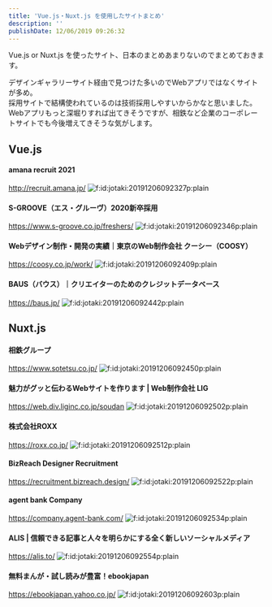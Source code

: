 ```yaml
---
title: 'Vue.js・Nuxt.js を使用したサイトまとめ'
description: ''
publishDate: 12/06/2019 09:26:32
---
```


<p>Vue.js or Nuxt.js を使ったサイト、日本のまとめあまりないのでまとめておきます。</p>

<p>デザインギャラリーサイト経由で見つけた多いのでWebアプリではなくサイトが多め。<br/>
採用サイトで結構使われているのは技術採用しやすいからかなと思いました。<br/>
Webアプリもっと深堀りすれば出てきそうですが、相鉄など企業のコーポレートサイトでも今後増えてきそうな気がします。</p>

<h2>Vue.js</h2>

<h4>amana recruit 2021</h4>

<p><a href="http://recruit.amana.jp/">http://recruit.amana.jp/</a>
<span itemscope itemtype="http://schema.org/Photograph"><img src="/images/hatena/20191206092327.png" alt="f:id:jotaki:20191206092327p:plain" title="f:id:jotaki:20191206092327p:plain" class="hatena-fotolife" itemprop="image"></span></p>

<h4>S-GROOVE（エス・グルーヴ）2020新卒採用</h4>

<p><a href="https://www.s-groove.co.jp/freshers/">https://www.s-groove.co.jp/freshers/</a>
<span itemscope itemtype="http://schema.org/Photograph"><img src="/images/hatena/20191206092346.png" alt="f:id:jotaki:20191206092346p:plain" title="f:id:jotaki:20191206092346p:plain" class="hatena-fotolife" itemprop="image"></span></p>

<h4>Webデザイン制作・開発の実績｜東京のWeb制作会社 クーシー（COOSY）</h4>

<p><a href="https://coosy.co.jp/work/">https://coosy.co.jp/work/</a>
<span itemscope itemtype="http://schema.org/Photograph"><img src="/images/hatena/20191206092409.png" alt="f:id:jotaki:20191206092409p:plain" title="f:id:jotaki:20191206092409p:plain" class="hatena-fotolife" itemprop="image"></span></p>

<h4>BAUS（バウス）｜クリエイターのためのクレジットデータベース</h4>

<p><a href="https://baus.jp/">https://baus.jp/</a>
<span itemscope itemtype="http://schema.org/Photograph"><img src="/images/hatena/20191206092442.png" alt="f:id:jotaki:20191206092442p:plain" title="f:id:jotaki:20191206092442p:plain" class="hatena-fotolife" itemprop="image"></span></p>

<h2>Nuxt.js</h2>

<h4>相鉄グループ</h4>

<p><a href="https://www.sotetsu.co.jp/">https://www.sotetsu.co.jp/</a>
<span itemscope itemtype="http://schema.org/Photograph"><img src="/images/hatena/20191206092450.png" alt="f:id:jotaki:20191206092450p:plain" title="f:id:jotaki:20191206092450p:plain" class="hatena-fotolife" itemprop="image"></span></p>

<h4>魅力がグッと伝わるWebサイトを作ります | Web制作会社 LIG</h4>

<p><a href="https://web.div.liginc.co.jp/soudan">https://web.div.liginc.co.jp/soudan</a>
<span itemscope itemtype="http://schema.org/Photograph"><img src="/images/hatena/20191206092502.png" alt="f:id:jotaki:20191206092502p:plain" title="f:id:jotaki:20191206092502p:plain" class="hatena-fotolife" itemprop="image"></span></p>

<h4>株式会社ROXX</h4>

<p><a href="https://roxx.co.jp/">https://roxx.co.jp/</a>
<span itemscope itemtype="http://schema.org/Photograph"><img src="/images/hatena/20191206092512.png" alt="f:id:jotaki:20191206092512p:plain" title="f:id:jotaki:20191206092512p:plain" class="hatena-fotolife" itemprop="image"></span></p>

<h4>BizReach Designer Recruitment</h4>

<p><a href="https://recruitment.bizreach.design/">https://recruitment.bizreach.design/</a>
<span itemscope itemtype="http://schema.org/Photograph"><img src="/images/hatena/20191206092522.png" alt="f:id:jotaki:20191206092522p:plain" title="f:id:jotaki:20191206092522p:plain" class="hatena-fotolife" itemprop="image"></span></p>

<h4>agent bank Company</h4>

<p><a href="https://company.agent-bank.com/">https://company.agent-bank.com/</a>
<span itemscope itemtype="http://schema.org/Photograph"><img src="/images/hatena/20191206092534.png" alt="f:id:jotaki:20191206092534p:plain" title="f:id:jotaki:20191206092534p:plain" class="hatena-fotolife" itemprop="image"></span></p>

<h4>ALIS | 信頼できる記事と人々を明らかにする全く新しいソーシャルメディア</h4>

<p><a href="https://alis.to/">https://alis.to/</a>
<span itemscope itemtype="http://schema.org/Photograph"><img src="/images/hatena/20191206092554.png" alt="f:id:jotaki:20191206092554p:plain" title="f:id:jotaki:20191206092554p:plain" class="hatena-fotolife" itemprop="image"></span></p>

<h4>無料まんが・試し読みが豊富！ebookjapan</h4>

<p><a href="https://ebookjapan.yahoo.co.jp/">https://ebookjapan.yahoo.co.jp/</a>
<span itemscope itemtype="http://schema.org/Photograph"><img src="/images/hatena/20191206092603.png" alt="f:id:jotaki:20191206092603p:plain" title="f:id:jotaki:20191206092603p:plain" class="hatena-fotolife" itemprop="image"></span></p>
